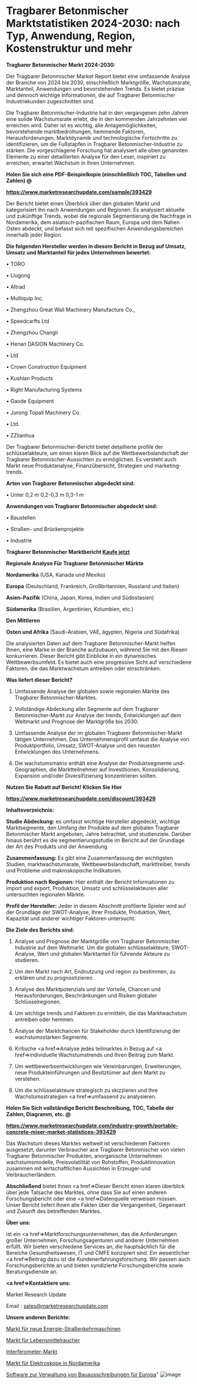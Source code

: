 # Tragbarer Betonmischer Marktstatistiken 2024-2030: nach Typ, Anwendung, Region, Kostenstruktur und mehr

<strong>Tragbarer Betonmischer Markt 2024-2030:</strong>

Der Tragbarer Betonmischer Market Report bietet eine umfassende Analyse der Branche von 2024 bis 2030, einschließlich Marktgröße, Wachstumsrate, Marktanteil, Anwendungen und bevorstehenden Trends. Es bietet präzise und dennoch wichtige Informationen, die auf Tragbarer Betonmischer Industriekunden zugeschnitten sind.

Die Tragbarer Betonmischer-Industrie hat in den vergangenen zehn Jahren eine solide Wachstumsrate erlebt, die in den kommenden Jahrzehnten viel erreichen wird. Daher ist es wichtig, alle Anlagemöglichkeiten, bevorstehende marktbedrohungen, hemmende Faktoren, Herausforderungen, Marktdynamik und technologische Fortschritte zu identifizieren, um die Fußstapfen in Tragbarer Betonmischer-Industrie zu stärken. Die vorgeschlagene Forschung hat analysiert alle oben genannten Elemente zu einer detaillierten Analyse für den Leser, inspiriert zu erreichen, erwartet Wachstum in Ihren Unternehmen.



<strong>Holen Sie sich eine PDF-Beispielkopie (einschließlich TOC, Tabellen und Zahlen) @
</strong>

<strong><a href=https://www.marketresearchupdate.com/sample/393429>

<strong>https://www.marketresearchupdate.com/sample/393429</u></font></a></strong></strong>

Der Bericht bietet einen Überblick über den globalen Markt und kategorisiert ihn nach Anwendungen und Regionen. Es analysiert aktuelle und zukünftige Trends, wobei die regionale Segmentierung die Nachfrage in Nordamerika, dem asiatisch-pazifischen Raum, Europa und dem Nahen Osten abdeckt, und befasst sich mit spezifischen Anwendungsbereichen innerhalb jeder Region.



<strong>Die folgenden Hersteller werden in diesem Bericht in Bezug auf Umsatz, Umsatz und Marktanteil für jedes Unternehmen bewertet:</strong>

• TORO

• Liugong

• Altrad

• Multiquip Inc.

• Zhengzhou Great Wall Machinery Manufacture Co.,

• Speedcarfts Ltd

• Zhengzhou Changli

• Henan DASION Machinery Co.

• Ltd

• Crown Construction Equipment

• Kushlan Products

• Right Manufacturing Systems

• Gaode Equipment

• Jurong Topall Machinery Co.

• Ltd.

• ZZlianhua

Der Tragbarer Betonmischer-Bericht bietet detaillierte profile der schlüsselakteure, um einen klaren Blick auf die Wettbewerbslandschaft der Tragbarer Betonmischer-Aussichten zu ermöglichen. Es versteht auch Markt neue Produktanalyse, Finanzübersicht, Strategien und marketing-trends.



<strong>Arten von Tragbarer Betonmischer abgedeckt sind:</strong>

• Unter 0,2 m 0,2-0,3 m 0,3-1 m



<strong>Anwendungen von Tragbarer Betonmischer abgedeckt sind:</strong>

• Baustellen

• Straßen- und Brückenprojekte

• Industrie



<strong>Tragbarer Betonmischer Marktbericht <a href=https://www.marketresearchupdate.com/buynow/393429>Kaufe jetzt</a></strong>



<strong>Regionale Analyse Für Tragbarer Betonmischer Märkte</strong>



<strong>Nordamerika</strong> (USA, Kanada und Mexiko)



<strong>Europa</strong> (Deutschland, Frankreich, Großbritannien, Russland und Italien)



<strong>Asien-Pazifik</strong> (China, Japan, Korea, Indien und Südostasien)



<strong>Südamerika</strong> (Brasilien, Argentinien, Kolumbien, etc.)



<strong>Den Mittleren</strong> 

<strong>Osten und Afrika</strong> (Saudi-Arabien, VAE, ägypten, Nigeria und Südafrika)

Die analysierten Daten auf dem Tragbarer Betonmischer-Markt helfen Ihnen, eine Marke in der Branche aufzubauen, während Sie mit den Riesen konkurrieren. Dieser Bericht gibt Einblicke in ein dynamisches Wettbewerbsumfeld. Es bietet auch eine progressive Sicht auf verschiedene Faktoren, die das Marktwachstum antreiben oder einschränken.



<strong>Was liefert dieser Bericht?</strong>

1. Umfassende Analyse der globalen sowie regionalen Märkte des Tragbarer Betonmischer-Marktes.

2. Vollständige Abdeckung aller Segmente auf dem Tragbarer Betonmischer-Markt zur Analyse der trends, Entwicklungen auf dem Weltmarkt und Prognose der Marktgröße bis 2030.

3. Umfassende Analyse der im globalen Tragbarer Betonmischer-Markt tätigen Unternehmen. Das Unternehmensprofil umfasst die Analyse von Produktportfolio, Umsatz, SWOT-Analyse und den neuesten Entwicklungen des Unternehmens.

4. Die wachstumsmatrix enthält eine Analyse der Produktsegmente und-Geographien, die Marktteilnehmer auf Investitionen, Konsolidierung, Expansion und/oder Diversifizierung konzentrieren sollten.



<strong>Nutzen Sie Rabatt auf Bericht! Klicken Sie Hier
</strong>

<strong><a href=https://www.marketresearchupdate.com/discount/393429>https://www.marketresearchupdate.com/discount/393429</b></u></font></strong></a>



<strong>Inhaltsverzeichnis:</strong>



<strong>Studie Abdeckung:</strong> es umfasst wichtige Hersteller abgedeckt, wichtige Marktsegmente, den Umfang der Produkte auf dem globalen Tragbarer Betonmischer Markt angeboten, Jahre betrachtet, und studienziele. Darüber hinaus berührt es die segmentierungsstudie im Bericht auf der Grundlage der Art des Produkts und der Anwendung.



<strong>Zusammenfassung:</strong> Es gibt eine Zusammenfassung der wichtigsten Studien, marktwachstumsrate, Wettbewerbslandschaft, markttreiber, trends und Probleme und makroskopische Indikatoren.



<strong>Produktion nach Regionen:</strong> Hier enthält der Bericht Informationen zu import und export, Produktion, Umsatz und schlüsselakteuren aller untersuchten regionalen Märkte.



<strong>Profil der Hersteller:</strong> Jeder in diesem Abschnitt profilierte Spieler wird auf der Grundlage der SWOT-Analyse, Ihrer Produkte, Produktion, Wert, Kapazität und anderer wichtiger Faktoren untersucht.



<strong>Die Ziele des Berichts sind:</strong>

1) Analyse und Prognose der Marktgröße von Tragbarer Betonmischer Industrie auf dem Weltmarkt.
Um die globalen schlüsselakteure, SWOT-Analyse, Wert und globalen Marktanteil für führende Akteure zu studieren.

2) Um den Markt nach Art, Endnutzung und region zu bestimmen, zu erklären und zu prognostizieren.

3) Analyse des Marktpotenzials und der Vorteile, Chancen und Herausforderungen, Beschränkungen und Risiken globaler Schlüsselregionen.

4) Um wichtige trends und Faktoren zu ermitteln, die das Marktwachstum antreiben oder hemmen.

5) Analyse der Marktchancen für Stakeholder durch Identifizierung der wachstumsstarken Segmente.

6) Kritische <a href=>Analyse</a> jedes teilmarktes in Bezug auf <a href=>individuelle</a> Wachstumstrends und Ihren Beitrag zum Markt.

7) Um wettbewerbsentwicklungen wie Vereinbarungen, Erweiterungen, neue Produkteinführungen und Besitztümer auf dem Markt zu verstehen.

8) Um die schlüsselakteure strategisch zu skizzieren und Ihre Wachstumsstrategien <a href=>umfassend</a> zu analysieren.



<strong>Holen Sie Sich vollständige Bericht Beschreibung, TOC, Tabelle der Zahlen, Diagramm, etc. @ </strong>

<strong><a href=https://www.marketresearchupdate.com/industry-growth/portable-concrete-mixer-market-statistices-393429>https://www.marketresearchupdate.com/industry-growth/portable-concrete-mixer-market-statistices-393429</a></font></strong>

Das Wachstum dieses Marktes weltweit ist verschiedenen Faktoren ausgesetzt, darunter Verbraucher ace Tragbarer Betonmischer von vielen Tragbarer Betonmischer Produkten, anorganische Unternehmen wachstumsmodelle, Preisvolatilität von Rohstoffen, Produktinnovation zusammen mit wirtschaftlichen Aussichten in Erzeuger-und Verbraucherländern.



<strong>Abschließend</strong> bietet Ihnen <a href=>Dieser</a> Bericht einen klaren überblick über jede Tatsache des Marktes, ohne dass Sie auf einen anderen Forschungsbericht oder eine <a href=>Datenquelle</a> verweisen müssen. Unser Bericht liefert Ihnen alle Fakten über die Vergangenheit, Gegenwart und Zukunft des betreffenden Marktes.



<strong>Über uns:</strong>

 ist ein <a href=>Marktfors</a>chungsunternehmen, das die Anforderungen großer Unternehmen, Forschungsagenturen und anderer Unternehmen erfüllt. Wir bieten verschiedene Services an, die hauptsächlich für die Bereiche Gesundheitswesen, IT und CMFE konzipiert sind. Ein wesentlicher <a href=>Beitrag</a> dazu ist die Kundenerfahrungsforschung. Wir passen auch Forschungsberichte an und bieten syndizierte Forschungsberichte sowie Beratungsdienste an.



<strong><a href=>Kontaktiere uns:</a></strong>

Market Research Update

Email : sales@marketresearchupdate.com



<strong>Unsere anderen Berichte:</strong>

<a href=https://www.linkedin.com/pulse/new-energy-street-sweeper-market-size-growth-set-surge>Markt für neue Energie-Straßenkehrmaschinen</a>

<a href=https://www.linkedin.com/pulse/food-smokers-market-size-industry-growth>Markt für Lebensmittelraucher</a>

<a href=https://www.linkedin.com/pulse/interferometer-market-analysis-segment-region>Interferometer-Markt</a>

<a href=https://www.linkedin.com/pulse/north-america-electroscopes-market-2030-future>Markt für Elektroskope in Nordamerika</a>

<a href=https://www.linkedin.com/pulse/europe-construction-bid-management-software>Software zur Verwaltung von Bauausschreibungen für Europa</a>"
![image](https://github.com/meghapanth/markettrends/assets/163847665/6b8a9dbe-45bd-44b5-a9d6-ccfc044382cc)
